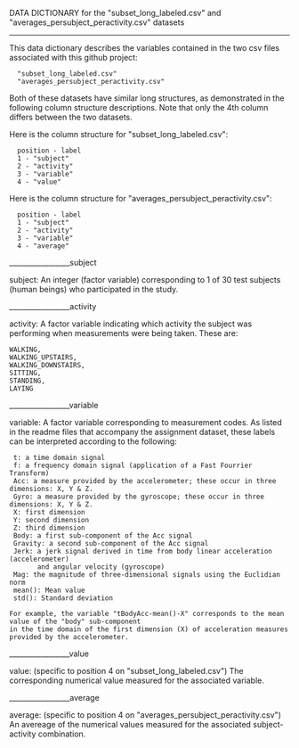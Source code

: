 DATA DICTIONARY for the "subset_long_labeled.csv" and "averages_persubject_peractivity.csv" datasets
____________________________________________________________________________________________________

This data dictionary describes the variables contained in the two csv files associated with this github project:

      "subset_long_labeled.csv"
      "averages_persubject_peractivity.csv"
      
Both of these datasets have similar long structures, as demonstrated in the following column structure descriptions. Note that only the 4th column differs between the two datasets.

Here is the column structure for "subset_long_labeled.csv":  

      position - label
      1 - "subject"
      2 - "activity"
      3 - "variable"
      4 - "value"

Here is the column structure for "averages_persubject_peractivity.csv":  

      position - label
      1 - "subject"
      2 - "activity"
      3 - "variable"
      4 - "average"



_________________subject

subject: An integer (factor variable) corresponding to 1 of 30 test subjects (human beings) who participated in the study. 



_________________activity

activity: A factor variable indicating which activity the subject was performing when measurements were being taken. These are: 

    WALKING, 
    WALKING_UPSTAIRS, 
    WALKING_DOWNSTAIRS, 
    SITTING, 
    STANDING, 
    LAYING
    


_________________variable

variable:  A factor variable corresponding to measurement codes. As listed in the readme files that accompany the assignment dataset, these labels can be interpreted according to the following:

     t: a time domain signal
     f: a frequency domain signal (application of a Fast Fourrier Transform)
     Acc: a measure provided by the accelerometer; these occur in three dimensions: X, Y & Z.
     Gyro: a measure provided by the gyroscope; these occur in three dimensions: X, Y & Z.
     X: first dimension
     Y: second dimension
     Z: third dimension
     Body: a first sub-component of the Acc signal
     Gravity: a second sub-component of the Acc signal
     Jerk: a jerk signal derived in time from body linear acceleration (accelerometer) 
           and angular velocity (gyroscope)
     Mag: the magnitude of three-dimensional signals using the Euclidian norm
     mean(): Mean value
     std(): Standard deviation
     
    For example, the variable "tBodyAcc-mean()-X" corresponds to the mean value of the "body" sub-component 
    in the time domain of the first dimension (X) of acceleration measures provided by the accelerometer.
    


_________________value

value: (specific to position 4 on "subset_long_labeled.csv") The corresponding numerical value measured for the associated variable.



_________________average

average: (specific to position 4 on "averages_persubject_peractivity.csv") An avereage of the numerical values measured for the associated subject-activity combination.
